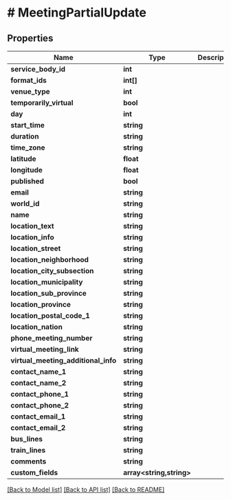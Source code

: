 # # MeetingPartialUpdate

## Properties

Name | Type | Description | Notes
------------ | ------------- | ------------- | -------------
**service_body_id** | **int** |  |
**format_ids** | **int[]** |  |
**venue_type** | **int** |  |
**temporarily_virtual** | **bool** |  | [optional]
**day** | **int** |  |
**start_time** | **string** |  |
**duration** | **string** |  |
**time_zone** | **string** |  | [optional]
**latitude** | **float** |  |
**longitude** | **float** |  |
**published** | **bool** |  |
**email** | **string** |  | [optional]
**world_id** | **string** |  | [optional]
**name** | **string** |  |
**location_text** | **string** |  | [optional]
**location_info** | **string** |  | [optional]
**location_street** | **string** |  | [optional]
**location_neighborhood** | **string** |  | [optional]
**location_city_subsection** | **string** |  | [optional]
**location_municipality** | **string** |  | [optional]
**location_sub_province** | **string** |  | [optional]
**location_province** | **string** |  | [optional]
**location_postal_code_1** | **string** |  | [optional]
**location_nation** | **string** |  | [optional]
**phone_meeting_number** | **string** |  | [optional]
**virtual_meeting_link** | **string** |  | [optional]
**virtual_meeting_additional_info** | **string** |  | [optional]
**contact_name_1** | **string** |  | [optional]
**contact_name_2** | **string** |  | [optional]
**contact_phone_1** | **string** |  | [optional]
**contact_phone_2** | **string** |  | [optional]
**contact_email_1** | **string** |  | [optional]
**contact_email_2** | **string** |  | [optional]
**bus_lines** | **string** |  | [optional]
**train_lines** | **string** |  | [optional]
**comments** | **string** |  | [optional]
**custom_fields** | **array<string,string>** |  | [optional]

[[Back to Model list]](../../README.md#models) [[Back to API list]](../../README.md#endpoints) [[Back to README]](../../README.md)
